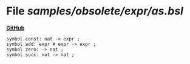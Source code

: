 # File _samples/obsolete/expr/as.bsl_
**[GitHub](https://github.com/softlang/yas/blob/master/samples/obsolete/expr/as.bsl)**
```
symbol const: nat -> expr ;
symbol add: expr # expr -> expr ;
symbol zero: -> nat ;
symbol succ: nat -> nat ;
```
